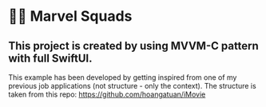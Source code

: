 # 🦸‍♂️ Marvel Squads

## This project is created by using MVVM-C pattern with full SwiftUI. 

This example has been developed by getting inspired from one of my previous job applications (not structure - only the context). The structure is taken from 
this repo: https://github.com/hoangatuan/iMovie


